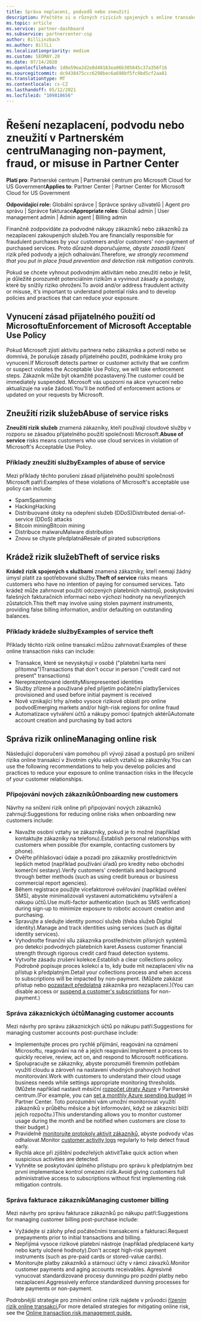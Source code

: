 ```yaml
---
title: Správa neplacení, podvodů nebo zneužití
description: Přečtěte si o různých rizicích spojených s online transakcemi a osvědčených postupech pro správu a zmírnění těchto rizik v Partnerské centrum.
ms.topic: article
ms.service: partner-dashboard
ms.subservice: partnercenter-csp
author: BillLinzbach
ms.author: BillLi
ms.localizationpriority: medium
ms.custom: SEOMAY.20
ms.date: 07/14/2020
ms.openlocfilehash: 1d8e59ea2d2e8d40163ea06b305845c37a356f16
ms.sourcegitcommit: dc9438475ccc6298bec6a698bf5fc9bd5cf2aa81
ms.translationtype: MT
ms.contentlocale: cs-CZ
ms.lasthandoff: 05/12/2021
ms.locfileid: "109818656"
---
```

# <a name="managing-non-payment-fraud-or-misuse-in-partner-center"></a><span data-ttu-id="7af8c-103">Řešení nezaplacení, podvodu nebo zneužití v Partnerském centru</span><span class="sxs-lookup"><span data-stu-id="7af8c-103">Managing non-payment, fraud, or misuse in Partner Center</span></span>

<span data-ttu-id="7af8c-104">**Platí pro**: Partnerské centrum | Partnerské centrum pro Microsoft Cloud for US Government</span><span class="sxs-lookup"><span data-stu-id="7af8c-104">**Applies to**: Partner Center | Partner Center for Microsoft Cloud for US Government</span></span>

<span data-ttu-id="7af8c-105">**Odpovídající role:** Globální správce | Správce správy uživatelů | Agent pro správu | Správce fakturace</span><span class="sxs-lookup"><span data-stu-id="7af8c-105">**Appropriate roles**: Global admin | User management admin | Admin agent | Billing admin</span></span>

<span data-ttu-id="7af8c-106">Finančně zodpovídáte za podvodné nákupy zákazníků nebo zákazníků za nezaplacení zakoupených služeb.</span><span class="sxs-lookup"><span data-stu-id="7af8c-106">You are financially responsible for fraudulent purchases by your customers and/or customers' non-payment of purchased services.</span></span> <span data-ttu-id="7af8c-107">Proto důrazně *doporučujeme, abyste zasadili řízení* rizik před podvody a jejich odhalování.</span><span class="sxs-lookup"><span data-stu-id="7af8c-107">Therefore, *we strongly recommend that you put in place fraud prevention and detection risk mitigation controls*.</span></span>

<span data-ttu-id="7af8c-108">Pokud se chcete vyhnout podvodným aktivitám nebo zneužití nebo je řešit, je důležité porozumět potenciálním rizikům a vyvinout zásady a postupy, které by snížily riziko ohrožení.</span><span class="sxs-lookup"><span data-stu-id="7af8c-108">To avoid and/or address fraudulent activity or misuse, it's important to understand potential risks and to develop policies and practices that can reduce your exposure.</span></span>

## <a name="enforcement-of-microsoft-acceptable-use-policy"></a><span data-ttu-id="7af8c-109">Vynucení zásad přijatelného použití od Microsoftu</span><span class="sxs-lookup"><span data-stu-id="7af8c-109">Enforcement of Microsoft Acceptable Use Policy</span></span>

<span data-ttu-id="7af8c-110">Pokud Microsoft zjistí aktivitu partnera nebo zákazníka a potvrdí nebo se domnívá, že porušuje zásady přijatelného použití, podnikáme kroky pro vynucení.</span><span class="sxs-lookup"><span data-stu-id="7af8c-110">If Microsoft detects partner or customer activity that we confirm or suspect violates the Acceptable Use Policy, we will take enforcement steps.</span></span> <span data-ttu-id="7af8c-111">Zákazník může být okamžitě pozastavený.</span><span class="sxs-lookup"><span data-stu-id="7af8c-111">The customer could be immediately suspended.</span></span> <span data-ttu-id="7af8c-112">Microsoft vás upozorní na akce vynucení nebo aktualizuje na vaše žádosti.</span><span class="sxs-lookup"><span data-stu-id="7af8c-112">You'll be notified of enforcement actions or updated on your requests by Microsoft.</span></span>

## <a name="abuse-of-service-risks"></a><span data-ttu-id="7af8c-113">Zneužití rizik služeb</span><span class="sxs-lookup"><span data-stu-id="7af8c-113">Abuse of service risks</span></span>

<span data-ttu-id="7af8c-114">**Zneužití rizik služeb** znamená zákazníky, kteří používají cloudové služby v rozporu se zásadou přijatelného použití společnosti Microsoft.</span><span class="sxs-lookup"><span data-stu-id="7af8c-114">**Abuse of service** risks means customers who use cloud services in violation of Microsoft's Acceptable Use Policy.</span></span>

### <a name="examples-of-abuse-of-service"></a><span data-ttu-id="7af8c-115">Příklady zneužití služby</span><span class="sxs-lookup"><span data-stu-id="7af8c-115">Examples of abuse of service</span></span>

<span data-ttu-id="7af8c-116">Mezi příklady těchto porušení zásad přijatelného použití společnosti Microsoft patří:</span><span class="sxs-lookup"><span data-stu-id="7af8c-116">Examples of these violations of Microsoft's acceptable use policy can include:</span></span>

- <span data-ttu-id="7af8c-117">Spam</span><span class="sxs-lookup"><span data-stu-id="7af8c-117">Spamming</span></span>
- <span data-ttu-id="7af8c-118">Hacking</span><span class="sxs-lookup"><span data-stu-id="7af8c-118">Hacking</span></span>
- <span data-ttu-id="7af8c-119">Distribuované útoky na odepření služeb (DDoS)</span><span class="sxs-lookup"><span data-stu-id="7af8c-119">Distributed denial-of-service (DDoS) attacks</span></span>
- <span data-ttu-id="7af8c-120">Bitcoin mining</span><span class="sxs-lookup"><span data-stu-id="7af8c-120">Bitcoin mining</span></span>
- <span data-ttu-id="7af8c-121">Distribuce malwaru</span><span class="sxs-lookup"><span data-stu-id="7af8c-121">Malware distribution</span></span>
- <span data-ttu-id="7af8c-122">Znovu se chyste předplatná</span><span class="sxs-lookup"><span data-stu-id="7af8c-122">Resale of pirated subscriptions</span></span>

## <a name="theft-of-service-risks"></a><span data-ttu-id="7af8c-123">Krádež rizik služeb</span><span class="sxs-lookup"><span data-stu-id="7af8c-123">Theft of service risks</span></span>

<span data-ttu-id="7af8c-124">**Krádež rizik spojených s službami** znamená zákazníky, kteří nemají žádný úmysl platit za spotřebované služby.</span><span class="sxs-lookup"><span data-stu-id="7af8c-124">**Theft of service** risks means customers who have no intention of paying for consumed services.</span></span> <span data-ttu-id="7af8c-125">Tato krádež může zahrnovat použití odcizených platebních nástrojů, poskytování falešných fakturačních informací nebo výchozí hodnoty na nevyřízených zůstatcích.</span><span class="sxs-lookup"><span data-stu-id="7af8c-125">This theft may involve using stolen payment instruments, providing false billing information, and/or defaulting on outstanding balances.</span></span>

### <a name="examples-of-service-theft"></a><span data-ttu-id="7af8c-126">Příklady krádeže služby</span><span class="sxs-lookup"><span data-stu-id="7af8c-126">Examples of service theft</span></span>

<span data-ttu-id="7af8c-127">Příklady těchto rizik online transakcí můžou zahrnovat:</span><span class="sxs-lookup"><span data-stu-id="7af8c-127">Examples of these online transaction risks can include:</span></span>

- <span data-ttu-id="7af8c-128">Transakce, které se nevyskytují v osobě ("platební karta není přítomna")</span><span class="sxs-lookup"><span data-stu-id="7af8c-128">Transactions that don't occur in person ("credit card not present" transactions)</span></span>
- <span data-ttu-id="7af8c-129">Nereprezentované identity</span><span class="sxs-lookup"><span data-stu-id="7af8c-129">Misrepresented identities</span></span>
- <span data-ttu-id="7af8c-130">Služby zřízené a používané před přijetím počáteční platby</span><span class="sxs-lookup"><span data-stu-id="7af8c-130">Services provisioned and used before initial payment is received</span></span>
- <span data-ttu-id="7af8c-131">Nově vznikající trhy a/nebo vysoce rizikové oblasti pro online podvod</span><span class="sxs-lookup"><span data-stu-id="7af8c-131">Emerging markets and/or high-risk regions for online fraud</span></span>
- <span data-ttu-id="7af8c-132">Automatizace vytváření účtů a nákupy pomocí špatných aktérů</span><span class="sxs-lookup"><span data-stu-id="7af8c-132">Automate account creation and purchasing by bad actors</span></span>

## <a name="managing-online-risk"></a><span data-ttu-id="7af8c-133">Správa rizik online</span><span class="sxs-lookup"><span data-stu-id="7af8c-133">Managing online risk</span></span>

<span data-ttu-id="7af8c-134">Následující doporučení vám pomohou při vývoji zásad a postupů pro snížení rizika online transakcí v životním cyklu vašich vztahů se zákazníky.</span><span class="sxs-lookup"><span data-stu-id="7af8c-134">You can use the following recommendations to help you develop policies and practices to reduce your exposure to online transaction risks in the lifecycle of your customer relationships.</span></span>

### <a name="onboarding-new-customers"></a><span data-ttu-id="7af8c-135">Připojování nových zákazníků</span><span class="sxs-lookup"><span data-stu-id="7af8c-135">Onboarding new customers</span></span>

<span data-ttu-id="7af8c-136">Návrhy na snížení rizik online při připojování nových zákazníků zahrnují:</span><span class="sxs-lookup"><span data-stu-id="7af8c-136">Suggestions for reducing online risks when onboarding new customers include:</span></span>

- <span data-ttu-id="7af8c-137">Navažte osobní vztahy se zákazníky, pokud je to možné (například kontaktujte zákazníky na telefonu).</span><span class="sxs-lookup"><span data-stu-id="7af8c-137">Establish personal relationships with customers when possible (for example, contacting customers by phone).</span></span>
- <span data-ttu-id="7af8c-138">Ověřte přihlašovací údaje a pozadí pro zákazníky prostřednictvím lepších metod (například používání úřadů pro kredity nebo obchodní komerční sestavy).</span><span class="sxs-lookup"><span data-stu-id="7af8c-138">Verify customers' credentials and background through better methods (such as using credit bureaus or business commercial report agencies).</span></span>
- <span data-ttu-id="7af8c-139">Během registrace použijte vícefaktorové ověřování (například ověření SMS), abyste minimalizovali vystavení automatickému vytváření a nákupu účtů.</span><span class="sxs-lookup"><span data-stu-id="7af8c-139">Use multi-factor authentication (such as SMS verification) during sign-up to minimize exposure to robotic account creation and purchasing.</span></span>
- <span data-ttu-id="7af8c-140">Spravujte a sledujte identity pomocí služeb (třeba služeb Digital identity).</span><span class="sxs-lookup"><span data-stu-id="7af8c-140">Manage and track identities using services (such as digital identity services).</span></span>
- <span data-ttu-id="7af8c-141">Vyhodnoťte finanční sílu zákazníka prostřednictvím přísných systémů pro detekci podvodných platebních karet.</span><span class="sxs-lookup"><span data-stu-id="7af8c-141">Assess customer financial strength through rigorous credit card fraud detection systems.</span></span>
- <span data-ttu-id="7af8c-142">Vytvořte zásadu zrušení kolekce.</span><span class="sxs-lookup"><span data-stu-id="7af8c-142">Establish a clear collections policy.</span></span> <span data-ttu-id="7af8c-143">Podrobně popisuje proces kolekcí a to, kdy bude mít nezaplacení vliv na přístup k předplatným.</span><span class="sxs-lookup"><span data-stu-id="7af8c-143">Detail your collections process and when access to subscriptions will be impacted by non-payment.</span></span> <span data-ttu-id="7af8c-144">(Můžete zakázat přístup nebo [pozastavit předplatná](create-a-new-subscription.md#suspend-a-subscription) zákazníka pro nezaplacení.)</span><span class="sxs-lookup"><span data-stu-id="7af8c-144">(You can disable access or [suspend a customer's subscriptions](create-a-new-subscription.md#suspend-a-subscription) for non-payment.)</span></span>

### <a name="managing-customer-accounts"></a><span data-ttu-id="7af8c-145">Správa zákaznických účtů</span><span class="sxs-lookup"><span data-stu-id="7af8c-145">Managing customer accounts</span></span>

<span data-ttu-id="7af8c-146">Mezi návrhy pro správu zákaznických účtů po nákupu patří:</span><span class="sxs-lookup"><span data-stu-id="7af8c-146">Suggestions for managing customer accounts post-purchase include:</span></span>

- <span data-ttu-id="7af8c-147">Implementujte proces pro rychlé přijímání, reagování na oznámení Microsoftu, reagování na ně a jejich reagování.</span><span class="sxs-lookup"><span data-stu-id="7af8c-147">Implement a process to quickly receive, review, act on, and respond to Microsoft notifications.</span></span>
- <span data-ttu-id="7af8c-148">Spolupracujte se zákazníky, abyste porozuměli firemním potřebám využití cloudu a zároveň na nastavení vhodných prahových hodnot monitorování.</span><span class="sxs-lookup"><span data-stu-id="7af8c-148">Work with customers to understand their cloud usage business needs while settings appropriate monitoring thresholds.</span></span> <span data-ttu-id="7af8c-149">(Můžete například nastavit měsíční [rozpočet útraty Azure](set-an-azure-spending-budget-for-your-customers.md) v Partnerské centrum.</span><span class="sxs-lookup"><span data-stu-id="7af8c-149">(For example, you can [set a monthly Azure spending budget](set-an-azure-spending-budget-for-your-customers.md) in Partner Center.</span></span> <span data-ttu-id="7af8c-150">Toto porozumění vám umožní monitorovat využití zákazníků v průběhu měsíce a být informováni, když se zákazníci blíží jejich rozpočtu.)</span><span class="sxs-lookup"><span data-stu-id="7af8c-150">This understanding allows you to monitor customer usage during the month and be notified when customers are close to their budget.)</span></span>
- <span data-ttu-id="7af8c-151">Pravidelně [monitorujte protokoly aktivit zákazníků,](activity-logs.md) abyste podvody včas odhalovat.</span><span class="sxs-lookup"><span data-stu-id="7af8c-151">Monitor [customer activity logs](activity-logs.md) regularly to help detect fraud early.</span></span>
- <span data-ttu-id="7af8c-152">Rychlá akce při zjištění podezřelých aktivit</span><span class="sxs-lookup"><span data-stu-id="7af8c-152">Take quick action when suspicious activities are detected.</span></span>
- <span data-ttu-id="7af8c-153">Vyhněte se poskytování úplného přístupu pro správu k předplatným bez první implementace kontrol omezení rizik.</span><span class="sxs-lookup"><span data-stu-id="7af8c-153">Avoid giving customers full administrative access to subscriptions without first implementing risk mitigation controls.</span></span>

### <a name="managing-customer-billing"></a><span data-ttu-id="7af8c-154">Správa fakturace zákazníků</span><span class="sxs-lookup"><span data-stu-id="7af8c-154">Managing customer billing</span></span>

<span data-ttu-id="7af8c-155">Mezi návrhy pro správu fakturace zákazníků po nákupu patří:</span><span class="sxs-lookup"><span data-stu-id="7af8c-155">Suggestions for managing customer billing post-purchase include:</span></span>

- <span data-ttu-id="7af8c-156">Vyžádejte si zálohy před počátečními transakcemi a fakturací.</span><span class="sxs-lookup"><span data-stu-id="7af8c-156">Request prepayments prior to initial transactions and billing.</span></span>
- <span data-ttu-id="7af8c-157">Nepřijímá vysoce rizikové platební nástroje (například předplacené karty nebo karty uložené hodnoty).</span><span class="sxs-lookup"><span data-stu-id="7af8c-157">Don't accept high-risk payment instruments (such as pre-paid cards or stored-value cards).</span></span>
- <span data-ttu-id="7af8c-158">Monitorujte platby zákazníků a stárnoucí účty v rámci závazků.</span><span class="sxs-lookup"><span data-stu-id="7af8c-158">Monitor customer payments and aging accounts receivables.</span></span> <span data-ttu-id="7af8c-159">Agresivně vynucovat standardizované procesy dunningu pro pozdní platby nebo nezaplacení.</span><span class="sxs-lookup"><span data-stu-id="7af8c-159">Aggressively enforce standardized dunning processes for late payments or non-payment.</span></span>

<span data-ttu-id="7af8c-160">Podrobnější strategie pro zmírnění online rizik najdete v průvodci [řízením rizik online transakcí.](https://query.prod.cms.rt.microsoft.com/cms/api/am/binary/RE4Bhtt)</span><span class="sxs-lookup"><span data-stu-id="7af8c-160">For more detailed strategies for mitigating online risk, see the [Online transaction risk management guide.](https://query.prod.cms.rt.microsoft.com/cms/api/am/binary/RE4Bhtt)</span></span>

